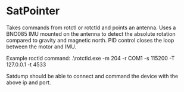 # SatPointer

Takes commands from rotctl or rotctld and points an antenna.
Uses a BNO085 IMU mounted on the antenna to detect the absolute rotation compared to gravity and magnetic north.
PID control closes the loop between the motor and IMU.

Example roctld command:
.\rotctld.exe -m 204 -r COM1 -s 115200 -T 127.0.0.1 -t 4533

Satdump should be able to connect and command the device with the above ip and port.